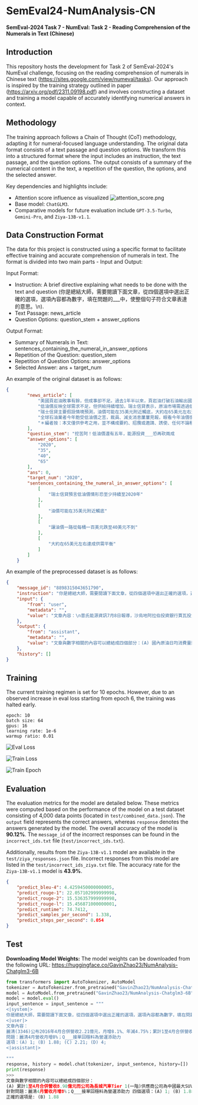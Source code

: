 # SemEval24-NumAnalysis-CN
**SemEval-2024 Task 7 - NumEval: Task 2 - Reading Comprehension of the Numerals in Text (Chinese)**

## Introduction
This repository hosts the development for Task 2 of SemEval-2024's NumEval challenge, focusing on the reading comprehension of numerals in Chinese text (https://sites.google.com/view/numeval/tasks). Our approach is inspired by the training strategy outlined in paper (https://arxiv.org/pdf/2311.09198.pdf) and involves constructing a dataset and training a model capable of accurately identifying numerical answers in context.

## Methodology
The training approach follows a Chain of Thought (CoT) methodology, adapting it for numeral-focused language understanding. The original data format consists of a text passage and question options. We transform this into a structured format where the input includes an instruction, the text passage, and the question options. The output consists of a summary of the numerical content in the text, a repetition of the question, the options, and the selected answer.

Key dependencies and highlights include:
- Attention score influence as visualized
![attention_score.png](image/heatmap_attention_score.png)
- Base model: `ChatGLM3`.
- Comparative models for future evaluation include `GPT-3.5-Turbo`, `Gemini-Pro`, and `Ziya-13B-v1.1`.

## Data Construction Format
The data for this project is constructed using a specific format to facilitate effective training and accurate comprehension of numerals in text. The format is divided into two main parts - Input and Output:

Input Format:
- Instruction: A brief directive explaining what needs to be done with the text and question (你是總結大師，需要閱讀下面文章，從四個選項中選出正確的選項，選項內容都為數字，填在問題的___中，使整個句子符合文章表達的意思。\n).
- Text Passage: news_article
- Question Options: question_stem + answer_options

Output Format:
- Summary of Numerals in Text: sentences_containing_the_numeral_in_answer_options
- Repetition of the Question: question_stem
- Repetition of Question Options: answer_options
- Selected Answer: ans + target_num

An example of the original dataset is as follows:
```json
{
        "news_article": [
            "美國頁岩油敗事有餘，但成事卻不足。過去1年半以來，頁岩油打破石油輸出國組織（OPEC）壟佔的局面，讓油價一路從每桶一百美元跌至40美元不到。不過，頁岩油開始減產後卻無法即時令油價起死回升，瑞士信貸預言低油價情形恐至少持續至2020年。",
            "低油價反映全球需求不足，但供給持續增加，瑞士信貸表示，原油市場需透過低油價的市場力量，一方面刺激需求、另一方面抑制產出來達成供需再平衡。（BusinessInsider）",
            "瑞士信貸主要假設情境預測，油價可能在35美元附近觸底，大約在65美元左右達成供需平衡，不過期間的不確定風險仍然很多。",
            "全球石油業者今年飽受低油價之苦，裁員、減支消息屢屢見報，眼看今年油價復甦無望，法國Total與英國BP等石油公司都將被迫再次勒緊褲袋。據能源顧問公司Rystad Energy估計，今年全球石油天然氣業者資本支出將再砍22%，成為六年新低的5,220億美元。（路透社）",
            "＊編者按：本文僅供參考之用，並不構成要約、招攬或邀請、誘使、任何不論種類或形式之申述或訂立任何建議及推薦，讀者務請運用個人獨立思考能力，自行作出投資決定，如因相關建議招致損失，概與《精實財經媒體》、編者及作者無涉。"
        ],
        "question_stem": "挖苦阿！低油價還有五年，能源投資___恐再砍兩成                                                       ",
        "answer_options": [
            "2020",
            "35",
            "40",
            "65"
        ],
        "ans": 0,
        "target_num": "2020",
        "sentences_containing_the_numeral_in_answer_options": [
            [
                "瑞士信貸預言低油價情形恐至少持續至2020年"
            ],
            [
                "油價可能在35美元附近觸底"
            ],
            [
                "讓油價一路從每桶一百美元跌至40美元不到"
            ],
            [
                "大約在65美元左右達成供需平衡"
            ]
        ]
    }
```

An example of the preprocessed dataset is as follows:
```json
{
    "message_id": "8898315043651790",
    "instruction": "你是總結大師，需要閱讀下面文章，從四個選項中選出正確的選項，選項內容都為數字，填在問題的___中，使整個句子符合文章表達的意思。\n",
    "input": {
        "from": "user",
        "metadata": "",
        "value": "文章內容：\n普氏能源資訊7月8日報導，沙烏地阿拉伯投資銀行賈瓦投資公司（Jadwa Investment）報告表示，沙國第二季原油日均加工量年增每日23.5萬桶或12%，主要因為該國延布煉油廠（Yasref）量產至完全產能（每日40萬桶）的帶動，並預估今年第三季的原油加工量可以達到每日300萬桶。延步煉油廠是由沙國國家石油公司（Saudi Aramco）持股62.5%，以及大陸中石化（Sinopec）持股37.5%的合資企業。沙國國內原油需求增加可能會減損其出口能力。 賈瓦投資表示，沙國第二季的原油日產量年增6%至1,030萬桶，2015全年日均產量預估為980萬桶，日均出口量預估持平於700萬桶，國內原油日均消費量則預估為270萬桶。沙烏地阿拉伯國家石油公司執行理事Ahmed Al-Subaey表示，沙國原油日產量處於歷史最高水平，同時，由於夏季用電高峰的到來，沙國國內原油消耗也達到高峰；儘管如此，以沙國現有的儲量和產能，完全可以進一步提升產量，滿足全球範圍內原油需求增長。 根據美國能源部，沙國是全球最大的原油出口國，並且擁有全球最高的原油產能，其證實石油儲量佔全球的16%。沙國有半數的石油儲量位於該國最大的八處油田當中，其中加瓦爾油田（Ghawar）是世界最大油田，儲量達到750億桶，在全球僅次於七個國家。沙國也擁有全球第五大的天然氣儲量，但該國天然氣的產量有限。 普氏能源資訊7月6日公佈的調查顯示，石油輸出國組織（OPEC）6月份原油日產量較前月增加17萬桶達到3,128萬桶，為連續第四個月增加，並且創下2012年8月以來的近三年新高，主要是受到沙烏地阿拉伯以及伊拉克產量增長的帶動。6月份，沙國原油日產量持續增加至1,035萬桶，因該國夏季的用電高峰帶動石油發電的需求增加、國內煉油廠新增產能需求更多的原油，以及沙國在國際市場上持續捍衛其出口份額的影響。 \n問題：沙國Q3國內原油加工量預估將達每日___萬桶\n選項：(A) 270; (B) 300; (C) 40; (D) 62.5; \n"
    },
    "output": {
        "from": "assistant",
        "metadata": "",
        "value": "文章與數字相關的內容可以總結成四個部分：(A) 國內原油日均消費量則預估為270萬桶; (B) 並預估今年第三季的原油加工量可以達到每日300萬桶; (C) 主要因為該國延布煉油廠（Yasref）量產至完全產能（每日40萬桶）的帶動; (D) 延步煉油廠是由沙國國家石油公司（Saudi Aramco）持股62.5%; 針對問題：沙國Q3國內原油加工量預估將達每日___萬桶 四個選項：(A) 270; (B) 300; (C) 40; (D) 62.5;  \n正確的選項是: (B) 300"
    },
    "history": []
}
```

## Training
The current training regimen is set for 10 epochs. However, due to an observed increase in eval loss starting from epoch 6, the training was halted early. 
```text
epoch: 10
batch size: 64
gpus: 16
learning rate: 1e-6
warmup ratio: 0.01
```
![Eval Loss](image/eval_loss)

![Train Loss](image/train_loss)

![Train Epoch](image/train_epoch)

## Evaluation
The evaluation metrics for the model are detailed below. These metrics were computed based on the performance of the model on a test dataset consisting of 4,000 data points (located in `test/combined_data.json`). The `output` field represents the correct answers, whereas `response` denotes the answers generated by the model. The overall accuracy of the model is **90.12%**. The `message_id` of the incorrect responses can be found in the `incorrect_ids.txt` file (`test/incorrect_ids.txt`).

Additionally, results from the `Ziya-13B-v1.1` model are available in the `test/ziya_responses.json` file. Incorrect responses from this model are listed in the `test/incorrect_ids_ziya.txt` file. The accuracy rate for the `Ziya-13B-v1.1` model is **43.9%**.

```json
{
    "predict_bleu-4": 4.4259450000000005,
    "predict_rouge-1": 22.057102999999998,
    "predict_rouge-2": 15.536357999999998,
    "predict_rouge-l": 15.456871000000001,
    "predict_runtime": 74.7412,
    "predict_samples_per_second": 1.338,
    "predict_steps_per_second": 0.054
}
```

## Test
**Downloading Model Weights:** The model weights can be downloaded from the following URL: 
https://huggingface.co/GavinZhao23/NumAnalysis-Chatglm3-6B

```python
from transformers import AutoTokenizer, AutoModel
tokenizer = AutoTokenizer.from_pretrained("GavinZhao23/NumAnalysis-Chatglm3-6B", trust_remote_code=True)
model = AutoModel.from_pretrained("GavinZhao23/NumAnalysis-Chatglm3-6B", trust_remote_code=True, device='cuda')
model = model.eval()
input_sentence = input_sentence = """
<|system|>
你是總結大師，需要閱讀下面文章，從四個選項中選出正確的選項，選項內容都為數字，填在問題的___中，使整個句子符合文章表達的意思。
<|user|>
文章內容：
麗清(3346)公布2016年4月合併營收2.21億元，月增8.1%、年減4.75%；累計1至4月合併營收8.98億元、年減1.88%。麗清表示，4月雖受清明連假致使工作天數較少，但營收表現仍較上月成長，在於主要客戶長城汽車4月在中國新車市場保持熱銷，而公司為長城汽車Tier 1(一階)供應商，因此，在長城汽車保持良好銷售表現下，亦帶動整體備貨力道持續增溫。展望第二季，麗清保持審慎樂觀看法；公司表示，第一季部分客戶訂單遞延，預期在第二季起將逐步恢復正常，可望為營運表現增添助力；此外，中國新車銷售市場在購置稅減半政策下，使得小車與售價較低的中國自主品牌車廠展現良好銷售表現，成為帶動整體中國新車市場的主要成長動力。麗清表示，公司為中國最大SUV品牌車廠長城汽車之Tier 1供應商，並供應長城汽車全車系LED車燈產品，可望隨著長城汽車持續推出更多購車優惠、刺激銷量表現下，創造未來整體營運逐季成長的動力；此外，旗下主要客戶尚包括上海小糸、廣州小糸等中國主要Tier 1車燈供應商，合計市占率達三成，隨著各品牌車廠針對汽車電子朝向安全、智慧化以及節能減碳的配備趨勢不變，將有助公司掌握良好的訂單能見度，並站穩中國最大LED車燈廠地位。
問題：麗清4月營收月增8%；Q___接單回穩料為營運添助力
選項：(A) 1; (B) 1.88; (C) 2.21; (D) 4; 
<|assistant|>

"""
response, history = model.chat(tokenizer, input_sentence, history=[])
print(response)
>>>
文章與數字相關的內容可以總結成四個部分：
(A) 累計1至4月合併營收8.98億元而公司為長城汽車Tier 1(一階)供應商公司為中國最大SUV品牌車廠長城汽車之Tier 1供應商廣州小糸等中國主要Tier 1車燈供應商; (B) 年減1.88%; (C) 麗清(3346)公布2016年4月合併營收2.21億元; (D) 麗清(3346)公布2016年4月合併營收2.21億元累計1至4月合併營收8.98億元4月雖受清明連假致使工作天數較少在於主要客戶長城汽車4月在中國新車市場保持熱銷;
針對問題：麗清4月營收月增8%；Q___接單回穩料為營運添助力 四個選項：(A) 1; (B) 1.88; (C) 2.21; (D) 4;
正確的選項是: (B) 1.88
```
